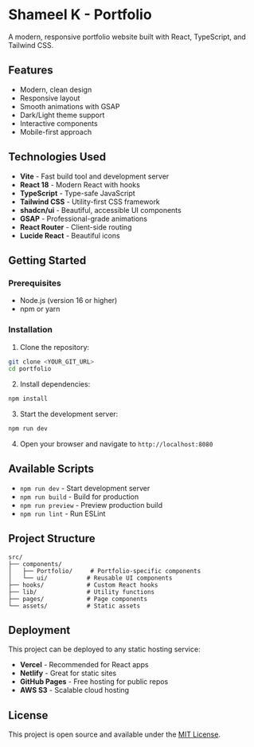 # Shameel K - Portfolio

A modern, responsive portfolio website built with React, TypeScript, and Tailwind CSS.

## Features

- Modern, clean design
- Responsive layout
- Smooth animations with GSAP
- Dark/Light theme support
- Interactive components
- Mobile-first approach

## Technologies Used

- **Vite** - Fast build tool and development server
- **React 18** - Modern React with hooks
- **TypeScript** - Type-safe JavaScript
- **Tailwind CSS** - Utility-first CSS framework
- **shadcn/ui** - Beautiful, accessible UI components
- **GSAP** - Professional-grade animations
- **React Router** - Client-side routing
- **Lucide React** - Beautiful icons

## Getting Started

### Prerequisites

- Node.js (version 16 or higher)
- npm or yarn

### Installation

1. Clone the repository:
```bash
git clone <YOUR_GIT_URL>
cd portfolio
```

2. Install dependencies:
```bash
npm install
```

3. Start the development server:
```bash
npm run dev
```

4. Open your browser and navigate to `http://localhost:8080`

## Available Scripts

- `npm run dev` - Start development server
- `npm run build` - Build for production
- `npm run preview` - Preview production build
- `npm run lint` - Run ESLint

## Project Structure

```
src/
├── components/
│   ├── Portfolio/     # Portfolio-specific components
│   └── ui/           # Reusable UI components
├── hooks/            # Custom React hooks
├── lib/              # Utility functions
├── pages/            # Page components
└── assets/           # Static assets
```

## Deployment

This project can be deployed to any static hosting service:

- **Vercel** - Recommended for React apps
- **Netlify** - Great for static sites
- **GitHub Pages** - Free hosting for public repos
- **AWS S3** - Scalable cloud hosting

## License

This project is open source and available under the [MIT License](LICENSE).